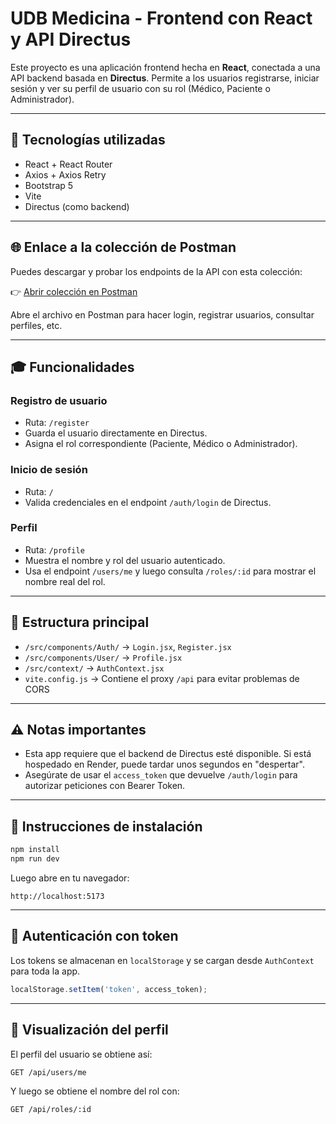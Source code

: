 # UDB Medicina - Frontend con React y API Directus

Este proyecto es una aplicación frontend hecha en **React**, conectada a una API backend basada en **Directus**. Permite a los usuarios registrarse, iniciar sesión y ver su perfil de usuario con su rol (Médico, Paciente o Administrador).

---

## 🔧 Tecnologías utilizadas

- React + React Router
- Axios + Axios Retry
- Bootstrap 5
- Vite
- Directus (como backend)

---

## 🌐 Enlace a la colección de Postman

Puedes descargar y probar los endpoints de la API con esta colección:

👉 [Abrir colección en Postman](https://udb444.postman.co/workspace/UDB-Workspace~452fc7bf-433f-4d36-89be-21727b2ab874/request/create?requestId=20689664-b462-457a-980b-944c72404acf)

Abre el archivo en Postman para hacer login, registrar usuarios, consultar perfiles, etc.

---

## 🎓 Funcionalidades

### Registro de usuario
- Ruta: `/register`
- Guarda el usuario directamente en Directus.
- Asigna el rol correspondiente (Paciente, Médico o Administrador).

### Inicio de sesión
- Ruta: `/`
- Valida credenciales en el endpoint `/auth/login` de Directus.

### Perfil
- Ruta: `/profile`
- Muestra el nombre y rol del usuario autenticado.
- Usa el endpoint `/users/me` y luego consulta `/roles/:id` para mostrar el nombre real del rol.

---

## 📆 Estructura principal

- `/src/components/Auth/` → `Login.jsx`, `Register.jsx`
- `/src/components/User/` → `Profile.jsx`
- `/src/context/` → `AuthContext.jsx`
- `vite.config.js` → Contiene el proxy `/api` para evitar problemas de CORS

---

## ⚠️ Notas importantes

- Esta app requiere que el backend de Directus esté disponible. Si está hospedado en Render, puede tardar unos segundos en "despertar".
- Asegúrate de usar el `access_token` que devuelve `/auth/login` para autorizar peticiones con Bearer Token.

---

## 🚀 Instrucciones de instalación

```bash
npm install
npm run dev
```

Luego abre en tu navegador:
```
http://localhost:5173
```

---

## 🧳 Autenticación con token

Los tokens se almacenan en `localStorage` y se cargan desde `AuthContext` para toda la app.

```js
localStorage.setItem('token', access_token);
```

---

## 👤 Visualización del perfil

El perfil del usuario se obtiene así:
```bash
GET /api/users/me
```

Y luego se obtiene el nombre del rol con:
```bash
GET /api/roles/:id
